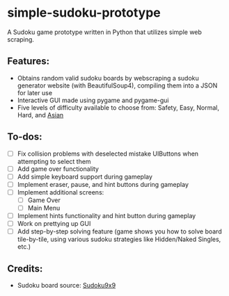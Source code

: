 # simple-sudoku-prototype
A Sudoku game prototype written in Python that utilizes simple web scraping.

## Features:
- Obtains random valid sudoku boards by webscraping a sudoku generator website (with BeautifulSoup4), compiling them into a JSON for later use
- Interactive GUI made using pygame and pygame-gui
- Five levels of difficulty available to choose from: Safety, Easy, Normal, Hard, and [Asian](https://youtu.be/miD_TWmdGIY)

## To-dos:
- [ ] Fix collision problems with deselected mistake UIButtons when attempting to select them
- [ ] Add game over functionality
- [ ] Add simple keyboard support during gameplay
- [ ] Implement eraser, pause, and hint buttons during gameplay
- [ ] Implement additional screens:
  - [ ] Game Over
  - [ ] Main Menu 
- [ ] Implement hints functionality and hint button during gameplay
- [ ] Work on prettying up GUI
- [ ] Add step-by-step solving feature (game shows you how to solve board tile-by-tile, using various sudoku strategies like Hidden/Naked Singles, etc.)

## Credits:
- Sudoku board source: [Sudoku9x9](http://www.sudoku9x9.com/mobile/)

